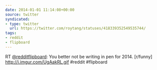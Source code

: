 ```yaml
---
date: 2014-01-01 11:14:08+00:00
source: twitter
syndicated:
- type: twitter
  url: https://twitter.com/roytang/statuses/418339352549535744/
tags:
- reddit
- flipboard
---
```


RT [@redditflipboard](https://twitter.com/redditflipboard/): You better not be writing in pen for 2014. [r/funny] http://i.imgur.com/UgAakRL.gif #reddit #flipboard